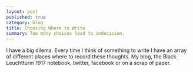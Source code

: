```yaml
---
layout: post
published: true
category: blog
title: Choosing Where to Write
summary: Too many choices lead to indecision.
---
```


I have a big dilema. Every time I think of something to write I have an array of different places where to record these thoughts. My blog, the Black Leuchtturm 1917 notebook, twitter, facebook or on a scrap of paper.
